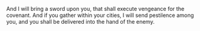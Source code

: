 And I will bring a sword upon you, that shall execute vengeance for the covenant. And if you gather within your cities, I will send pestilence among you, and you shall be delivered into the hand of the enemy.
